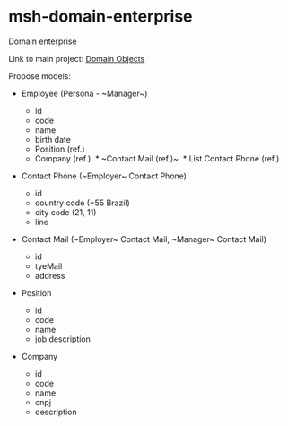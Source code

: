 # msh-domain-enterprise
Domain enterprise

Link to main project: [Domain Objects](https://github.com/fbrump/msh/blob/master/README.md#enterprise)

Propose models:

- Employee (Persona - ~Manager~)
  * id
  * code
  * name
  * birth date
  * Position (ref.)
  * Company (ref.)
  * ~Contact Mail (ref.)~
  * List Contact Phone (ref.)

- Contact Phone (~Employer~ Contact Phone)
  * id
  * country code (+55 Brazil)
  * city code (21, 11)
  * line
  
- Contact Mail (~Employer~ Contact Mail, ~Manager~ Contact Mail)
  * id
  * tyeMail
  * address
  
- Position
  * id
  * code
  * name
  * job description

- Company
  * id
  * code
  * name
  * cnpj
  * description
